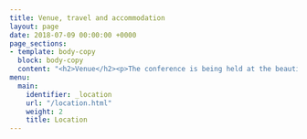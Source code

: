 ```yaml
---
title: Venue, travel and accommodation
layout: page
date: 2018-07-09 00:00:00 +0000
page_sections:
- template: body-copy
  block: body-copy
  content: "<h2>Venue</h2><p>The conference is being held at the beautiful Grand Hyatt</p>"
menu:
  main:
    identifier: _location
    url: "/location.html"
    weight: 2
    title: Location
---
```

